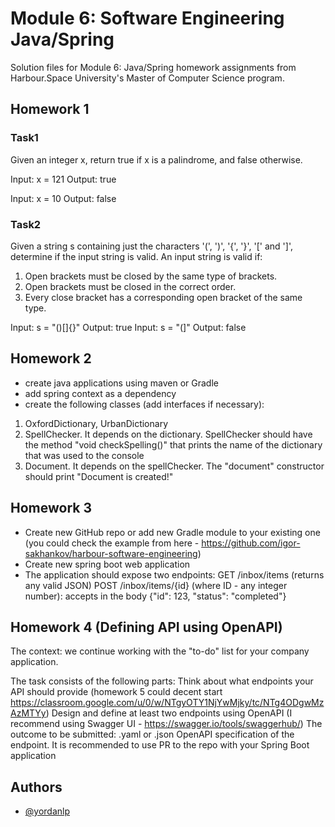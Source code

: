 # Module 6: Software Engineering Java/Spring

Solution files for Module 6: Java/Spring homework assignments from Harbour.Space University's Master of Computer Science program.

## Homework 1

### Task1
Given an integer x, return true if x is a palindrome, and false otherwise.

Input: x = 121
Output: true

Input: x = 10
Output: false

### Task2
Given a string s containing just the characters '(', ')', '{', '}', '[' and ']', determine if the input string
is valid.
An input string is valid if:
1. Open brackets must be closed by the same type of brackets.
2. Open brackets must be closed in the correct order.
3. Every close bracket has a corresponding open bracket of the same type.


Input: s = "()[]{}"
Output: true
Input: s = "(]"
Output: false

## Homework 2

- create java applications using maven or Gradle
- add spring context as a dependency
- create the following classes (add interfaces if necessary): 
1. OxfordDictionary, UrbanDictionary
2. SpellChecker. It depends on the dictionary. SpellChecker should have the method "void checkSpelling()" that prints the name of the dictionary that was used to the console
3. Document. It depends on the spellChecker. The "document" constructor should print "Document is created!"

## Homework 3

* Create new GitHub repo or add new Gradle module to your existing one (you could check the example from here - https://github.com/igor-sakhankov/harbour-software-engineering)
* Create new spring boot web application
* The application should expose two endpoints:
GET /inbox/items  (returns any valid JSON)
POST /inbox/items/{id} (where ID - any integer number): accepts in the body {"id": 123, "status": "completed"}

## Homework 4 (Defining API using OpenAPI)

The context: we continue working with the "to-do" list for your company application.

The task consists of the following parts:
Think about what endpoints your API should provide (homework 5 could decent start https://classroom.google.com/u/0/w/NTgyOTY1NjYwMjky/tc/NTg4ODgwMzAzMTYy)
Design and define at least two endpoints using OpenAPI (I recommend using Swagger UI - https://swagger.io/tools/swaggerhub/)
The outcome to be submitted: .yaml or .json OpenAPI specification of the endpoint. It is recommended to use PR to the repo with your Spring Boot application

## Authors

- [@yordanlp](https://www.github.com/yordanlp)

